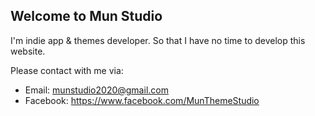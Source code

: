 ## Welcome to Mun Studio 

I'm indie app & themes developer. So that I have no time to develop this website.


Please contact with me via:
* Email: munstudio2020@gmail.com
* Facebook: https://www.facebook.com/MunThemeStudio

